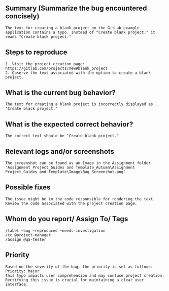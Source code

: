 
## Summary (Summarize the bug encountered concisely)

	The text for creating a blank project on the GitLab example application contains a typo. Instead of "Create blank project," it reads "Create black project."

## Steps to reproduce     

	1. Visit the project creation page: https://gitlab.com/projects/new#blank_project
	2. Observe the text associated with the option to create a blank project.   

## What is the current bug behavior?

	The text for creating a blank project is incorrectly displayed as "Create black project."

## What is the expected correct behavior?

	The correct text should be "Create blank project."
     
## Relevant logs and/or screenshots

 	The screenshot can be found as an Image in the Assignment folder 'Assignment Project_Guides and Template_Autumn\Assignment Project_Guides and Template\Image\Bug_Screenshot.png'

## Possible fixes

	The issue might be in the code responsible for rendering the text. Review the code associated with the project creation page.

## Whom do you report/ Assign To/ Tags

	/label ~bug ~reproduced ~needs-investigation 
	/cc @project-manager 
	/assign @qa-tester

## Priority

	Based on the severity of the bug, the priority is set as follows:
	Priority: Major
	This typo impacts user comprehension and may confuse project creation. Rectifying this issue is crucial for maintaining a clear user interface. 
